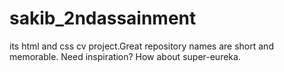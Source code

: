 # sakib_2ndassainment
its html and css cv project.Great repository names are short and memorable. Need inspiration? How about super-eureka.
